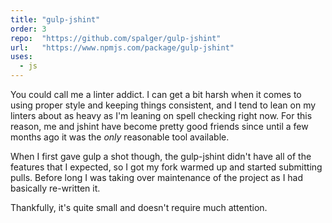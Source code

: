 ```yaml
---
title: "gulp-jshint"
order: 3
repo:  "https://github.com/spalger/gulp-jshint"
url:   "https://www.npmjs.com/package/gulp-jshint"
uses:
  - js
---
```


You could call me a linter addict. I can get a bit harsh when it comes to using proper style and keeping things consistent, and I tend to lean on my linters about as heavy as I'm leaning on spell checking right now. For this reason, me and jshint have become pretty good friends since until a few months ago it was the *only* reasonable tool available.

When I first gave gulp a shot though, the gulp-jshint didn't have all of the features that I expected, so I got my fork warmed up and started submitting pulls. Before long I was taking over maintenance of the project as I had basically re-written it.

Thankfully, it's quite small and doesn't require much attention.